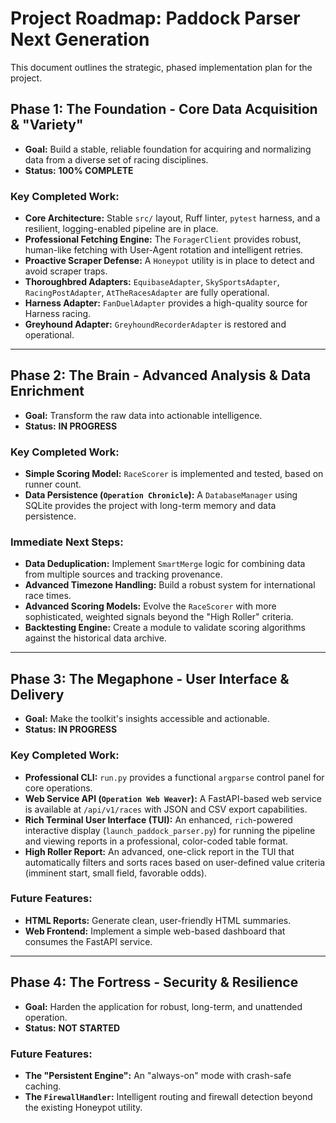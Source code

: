 # Project Roadmap: Paddock Parser Next Generation

This document outlines the strategic, phased implementation plan for the project.

## Phase 1: The Foundation - Core Data Acquisition & "Variety"

-   **Goal:** Build a stable, reliable foundation for acquiring and normalizing data from a diverse set of racing disciplines.
-   **Status:** **100% COMPLETE**

### Key Completed Work:
-   **Core Architecture:** Stable `src/` layout, Ruff linter, `pytest` harness, and a resilient, logging-enabled pipeline are in place.
-   **Professional Fetching Engine:** The `ForagerClient` provides robust, human-like fetching with User-Agent rotation and intelligent retries.
-   **Proactive Scraper Defense:** A `Honeypot` utility is in place to detect and avoid scraper traps.
-   **Thoroughbred Adapters:** `EquibaseAdapter`, `SkySportsAdapter`, `RacingPostAdapter`, `AtTheRacesAdapter` are fully operational.
-   **Harness Adapter:** `FanDuelAdapter` provides a high-quality source for Harness racing.
-   **Greyhound Adapter:** `GreyhoundRecorderAdapter` is restored and operational.

---

## Phase 2: The Brain - Advanced Analysis & Data Enrichment

-   **Goal:** Transform the raw data into actionable intelligence.
-   **Status:** **IN PROGRESS**

### Key Completed Work:
-   **Simple Scoring Model:** `RaceScorer` is implemented and tested, based on runner count.
-   **Data Persistence (`Operation Chronicle`):** A `DatabaseManager` using SQLite provides the project with long-term memory and data persistence.

### Immediate Next Steps:
-   **Data Deduplication:** Implement `SmartMerge` logic for combining data from multiple sources and tracking provenance.
-   **Advanced Timezone Handling:** Build a robust system for international race times.
-   **Advanced Scoring Models:** Evolve the `RaceScorer` with more sophisticated, weighted signals beyond the "High Roller" criteria.
-   **Backtesting Engine:** Create a module to validate scoring algorithms against the historical data archive.

---

## Phase 3: The Megaphone - User Interface & Delivery

-   **Goal:** Make the toolkit's insights accessible and actionable.
-   **Status:** **IN PROGRESS**

### Key Completed Work:
-   **Professional CLI:** `run.py` provides a functional `argparse` control panel for core operations.
-   **Web Service API (`Operation Web Weaver`):** A FastAPI-based web service is available at `/api/v1/races` with JSON and CSV export capabilities.
-   **Rich Terminal User Interface (TUI):** An enhanced, `rich`-powered interactive display (`launch_paddock_parser.py`) for running the pipeline and viewing reports in a professional, color-coded table format.
-   **High Roller Report:** An advanced, one-click report in the TUI that automatically filters and sorts races based on user-defined value criteria (imminent start, small field, favorable odds).

### Future Features:
-   **HTML Reports:** Generate clean, user-friendly HTML summaries.
-   **Web Frontend:** Implement a simple web-based dashboard that consumes the FastAPI service.

---

## Phase 4: The Fortress - Security & Resilience

-   **Goal:** Harden the application for robust, long-term, and unattended operation.
-   **Status:** **NOT STARTED**

### Future Features:
-   **The "Persistent Engine":** An "always-on" mode with crash-safe caching.
-   **The `FirewallHandler`:** Intelligent routing and firewall detection beyond the existing Honeypot utility.
